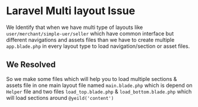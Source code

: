 # Laravel Multi layout Issue

We Identify that when we have multi type of layouts like `user/merchant/simple-uer/seller` which have common interface but different navigations and assets files than we have to create multiple `app.blade.php` in every layout type to load navigation/section or asset files.

## We Resolved

So we make some files which will help you to load multiple sections & assets file in one main layout file named `main.blade.php` which is depend on `Helper` file and two files `load_top.blade.php` & `load_bottom.blade.php` which will load sections around `@yeild('content')`
